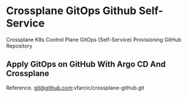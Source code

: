 # Crossplane GitOps Github Self-Service
Crossplane K8s Control Plane GitOps (Self-Service) Provisioning GitHub Repository 


## Apply GitOps on GitHub With Argo CD And Crossplane

Reference. git@github.com:vfarcic/crossplane-github.git
